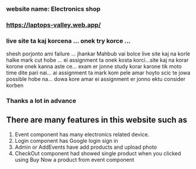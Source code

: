 ### website name: Electronics shop

### https://laptops-valley.web.app/

### live site ta kaj korcena ... onek try korce ...
shesh porjonto ami failure ... jhankar Mahbub vai bolce live site kaj na korle halke mark cut hobe ... ei assignment ta onek kosta korci...site kaj na korar korone onek kanna aste ce... exam er jonne study korar karone tik moto time dite pari nai...
ai assignment ta mark kom pele amar hoyto scic te jowa possible hobe na...
dowa kore amar ei assignment er jonno ektu consider korben 

### Thanks a lot in advance 


## There are many features in this website such as
1. Event component has many electronics related device.
2. Login component has Google login sign in
3. Admin or AddEvents have add products and upload photo
4. CheckOut component had showed single product when you clicked using Buy Now a product from event component